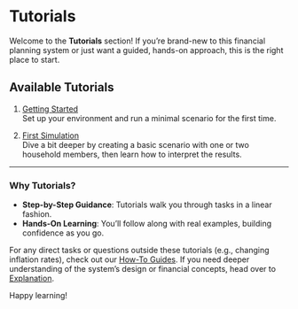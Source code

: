 # Tutorials

Welcome to the **Tutorials** section! If you’re brand-new to this financial planning system or just want a guided, hands-on approach, this is the right place to start.

## Available Tutorials

1. [Getting Started](./getting_started.md)  
   Set up your environment and run a minimal scenario for the first time.

2. [First Simulation](./first_simulation.md)  
   Dive a bit deeper by creating a basic scenario with one or two household members, then learn how to interpret the results.

---

### Why Tutorials?

- **Step-by-Step Guidance**: Tutorials walk you through tasks in a linear fashion.
- **Hands-On Learning**: You’ll follow along with real examples, building confidence as you go.

For any direct tasks or questions outside these tutorials (e.g., changing inflation rates), check out our [How-To Guides](../how_to/index.md). If you need deeper understanding of the system’s design or financial concepts, head over to [Explanation](../explanation/index.md).

Happy learning!
